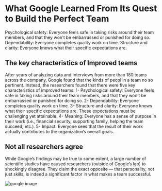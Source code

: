 # What Google Learned From Its Quest to Build the Perfect Team

Psychological safety: Everyone feels safe in taking risks around their team members, and that they won't be embarrassed or punished for doing so. Dependability: Everyone completes quality work on time. Structure and clarity: Everyone knows what their specific expectations are.

## The key characteristics of Improved teams

After years of analyzing data and interviews from more than 180 teams across the company, Google found that the kinds of peopl in a team no so pertinent.
Instead, the researchers found that there were five key characteristics of improved teams:
1- Psychological safety: Everyone feels safe in taking risks around their team members, and that they won’t be embarrassed or punished for doing so.
2- Dependability: Everyone completes quality work on time.
3- Structure and clarity: Everyone knows what their specific expectations are. These expectations must be challenging yet attainable.
4- Meaning: Everyone has a sense of purpose in their work (i.e., financial security, supporting family, helping the team succeed, etc.).
5- Impact: Everyone sees that the result of their work actually contributes to the organization’s overall goals.

## Not all researchers agree

While Google’s findings may be true to some extent, a large number of scientific studies have caused researchers (outside of Google’s lab) to shockingly disagree. They claim the exact opposite — that personality, not just skills, is indeed a significant factor in what makes a team successful.

![google image](https://encrypted-tbn0.gstatic.com/images?q=tbn:ANd9GcSIbmIOBtvOB-2frH9dM72TFU8HscyEcHP81A&usqp=CAU)
